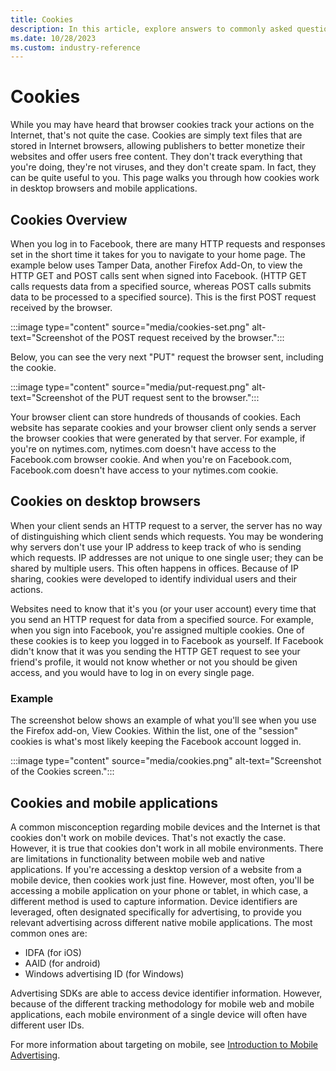 ```yaml
---
title: Cookies
description: In this article, explore answers to commonly asked questions about browser cookies.
ms.date: 10/28/2023
ms.custom: industry-reference
---
```


# Cookies

While you may have heard that browser cookies track your actions on the Internet, that's not quite the case. Cookies are simply text files that are stored in Internet browsers, allowing publishers to better monetize their websites and offer users free content. They don't track everything that you're doing, they're not viruses, and they don't create spam. In fact, they can be quite useful to you. This page walks you through how cookies work in desktop browsers and mobile applications.

## Cookies Overview

When you log in to Facebook, there are many HTTP requests and responses set in the short time it takes for you to navigate to your home page. The example below uses Tamper Data, another Firefox Add-On, to view the HTTP GET and POST calls sent when signed into Facebook.
(HTTP GET calls requests data from a specified source, whereas POST calls submits data to be processed to a specified source). This is the first POST request received by the browser.

:::image type="content" source="media/cookies-set.png" alt-text="Screenshot of the POST request received by the browser.":::

Below, you can see the very next "PUT" request the browser sent, including the cookie.

:::image type="content" source="media/put-request.png" alt-text="Screenshot of the PUT request sent to the browser.":::

Your browser client can store hundreds of thousands of cookies. Each website has separate cookies and your browser client only sends a server the browser cookies that were generated by that server. For example, if you're on nytimes.com, nytimes.com doesn't have access to the Facebook.com browser cookie. And when you're on Facebook.com, Facebook.com doesn't have access to your nytimes.com cookie.

## Cookies on desktop browsers

When your client sends an HTTP request to a server, the server has no way of distinguishing which client sends which requests. You may be
wondering why servers don't use your IP address to keep track of who is sending which requests. IP addresses are not unique to one single user; they can be shared by multiple users. This often happens in offices. Because of IP sharing, cookies were developed to identify individual users and their actions.

Websites need to know that it's you (or your user account) every time that you send an HTTP request for data from a specified source. For
example, when you sign into Facebook, you're assigned multiple cookies. One of these cookies is to keep you logged in to Facebook as yourself. If Facebook didn't know that it was you sending the HTTP GET request to see your friend's profile, it would not know whether or not you should be given access, and you would have to log in on every single page.

### Example

The screenshot below shows an example of what you'll see when you use the Firefox add-on, View Cookies. Within the list, one of the "session" cookies is what's most likely keeping the Facebook account logged in.

:::image type="content" source="media/cookies.png" alt-text="Screenshot of the Cookies screen.":::

## Cookies and mobile applications

A common misconception regarding mobile devices and the Internet is that cookies don't work on mobile devices. That's not exactly the case. However, it is true that cookies don't work in all mobile environments. There are limitations in functionality between mobile web
and native applications. If you're accessing a desktop version of a website from a mobile device, then cookies work just fine. However, most often, you'll be accessing a mobile application on your phone or tablet, in which case, a different method is used to capture information. Device identifiers are leveraged, often designated specifically for advertising, to provide you relevant advertising across different native mobile applications. The most common ones are:

- IDFA (for iOS)
- AAID (for android)
- Windows advertising ID (for Windows)

Advertising SDKs are able to access device identifier information. However, because of the different tracking methodology for mobile web
and mobile applications, each mobile environment of a single device will often have different user IDs.

For more information about targeting on mobile, see [Introduction to Mobile Advertising](introduction-to-mobile-advertising.md).
